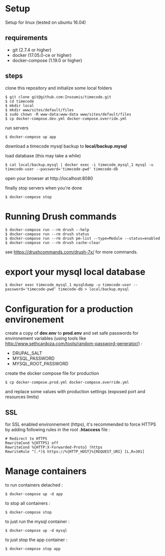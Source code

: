 

# Setup

Setup for linux (tested on ubuntu 16.04)

## requirements

* git (2.7.4 or higher)
* docker (17.05.0-ce or higher)
* docker-compose (1.19.0 or higher)

## steps

clone this repository and initialize some local folders

    $ git clone git@github.com:Insoumis/timecode.git
    $ cd timecode
    $ mkdir local
    $ mkdir www/sites/default/files
    $ sudo chown -R www-data:www-data www/sites/default/files
    $ cp docker-compose.dev.yml docker-compose.override.yml

run servers

    $ docker-compose up app

download a timecode mysql backup to **local/backup.mysql**

load database (this may take a while)

    $ cat local/backup.mysql | docker exec -i timecode_mysql_1 mysql -u timecode-user --password='timecode-pwd' timecode-db

open your browser at http://localhost:8080

finally stop servers when you're done

    $ docker-compose stop


# Running Drush commands

    $ docker-compose run --rm drush --help
    $ docker-compose run --rm drush status
    $ docker-compose run --rm drush pm-list --type=Module --status=enabled
    $ docker-compose run --rm drush cache-clear

see https://drushcommands.com/drush-7x/ for more commands.

# export your mysql local database

    $ docker exec timecode_mysql_1 mysqldump -u timecode-user --password='timecode-pwd' timecode-db > local/backup.mysql

# Configuration for a production environement

create a copy of **dev.env** to **prod.env** and set safe passwords for environement variables (using tools like http://www.sethcardoza.com/tools/random-password-generator/) : 

* DRUPAL_SALT
* MYSQL_PASSWORD
* MYSQL_ROOT_PASSWORD

create the docker compose file for production

    $ cp docker-compose.prod.yml docker-compose.override.yml

and replace some values with production settings (exposed port and resources limits)

## SSL

for SSL enabled environnement (https), it's recommended to force HTTPS by adding following rules in the root **.htaccess** file :

```
# Redirect to HTTPS
RewriteCond %{HTTPS} off
RewriteCond %{HTTP:X-Forwarded-Proto} !https
RewriteRule ^(.*)$ https://%{HTTP_HOST}%{REQUEST_URI} [L,R=301]
```

# Manage containers

to run containers detached : 

    $ docker-compose up -d app

to stop all containers : 

    $ docker-compose stop

to just run the mysql container : 

    $ docker-compose up -d mysql

to just stop the app container : 

    $ docker-compose stop app

